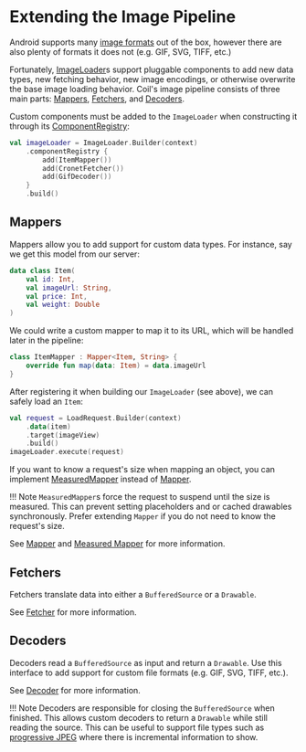 # Extending the Image Pipeline

Android supports many [image formats](https://developer.android.com/guide/topics/media/media-formats) out of the box, however there are also plenty of formats it does not (e.g. GIF, SVG, TIFF, etc.)

Fortunately, [ImageLoader](image_loaders.md)s support pluggable components to add new data types, new fetching behavior, new image encodings, or otherwise overwrite the base image loading behavior. Coil's image pipeline consists of three main parts: [Mappers](../api/coil-base/coil.map/-mapper), [Fetchers](../api/coil-base/coil.fetch/-fetcher), and [Decoders](../api/coil-base/coil.decode/-decoder).

Custom components must be added to the `ImageLoader` when constructing it through its [ComponentRegistry](../api/coil-base/coil/-component-registry):

```kotlin
val imageLoader = ImageLoader.Builder(context)
    .componentRegistry {
        add(ItemMapper())
        add(CronetFetcher())
        add(GifDecoder())
    }
    .build()
```

## Mappers

Mappers allow you to add support for custom data types. For instance, say we get this model from our server:

```kotlin
data class Item(
    val id: Int,
    val imageUrl: String,
    val price: Int,
    val weight: Double
)
```

We could write a custom mapper to map it to its URL, which will be handled later in the pipeline:

```kotlin
class ItemMapper : Mapper<Item, String> {
    override fun map(data: Item) = data.imageUrl
}
```

After registering it when building our `ImageLoader` (see above), we can safely load an `Item`:

```kotlin
val request = LoadRequest.Builder(context)
    .data(item)
    .target(imageView)
    .build()
imageLoader.execute(request)
```

If you want to know a request's size when mapping an object, you can implement [MeasuredMapper](../api/coil-base/coil.map/-measured-mapper) instead of [Mapper](../api/coil-base/coil.map/-mapper).

!!! Note
    `MeasuredMapper`s force the request to suspend until the size is measured. This can prevent setting placeholders and or cached drawables synchronously. Prefer extending `Mapper` if you do not need to know the request's size.

See [Mapper](../api/coil-base/coil.map/-mapper) and [Measured Mapper](../api/coil-base/coil.map/-measured-mapper) for more information.

## Fetchers

Fetchers translate data into either a `BufferedSource` or a `Drawable`.

See [Fetcher](../api/coil-base/coil.fetch/-fetcher) for more information.

## Decoders

Decoders read a `BufferedSource` as input and return a `Drawable`. Use this interface to add support for custom file formats (e.g. GIF, SVG, TIFF, etc.).

See [Decoder](../api/coil-base/coil.decode/-decoder) for more information.

!!! Note
    Decoders are responsible for closing the `BufferedSource` when finished. This allows custom decoders to return a `Drawable` while still reading the source. This can be useful to support file types such as [progressive JPEG](https://www.liquidweb.com/kb/what-is-a-progressive-jpeg/) where there is incremental information to show.
